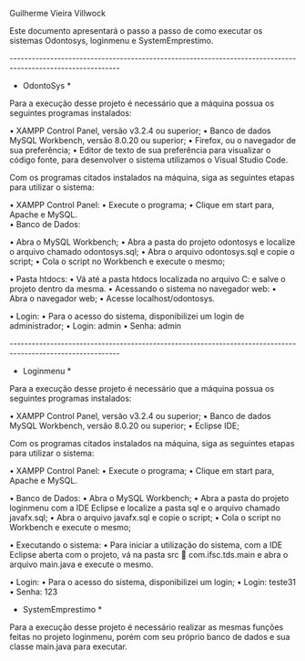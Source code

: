 Guilherme Vieira Villwock 

Este documento apresentará o passo a passo de como executar os sistemas Odontosys, loginmenu e SystemEmprestimo.

*------------------------------------------------------------------------------------------------------------*

* OdontoSys *

Para a execução desse projeto é necessário que a máquina possua os seguintes programas instalados:

   • XAMPP Control Panel, versão v3.2.4 ou superior;
   • Banco de dados MySQL Workbench, versão 8.0.20 ou superior;
   • Firefox, ou o navegador de sua preferência;
   • Editor de texto de sua preferência para visualizar o código fonte, para desenvolver o sistema utilizamos o Visual Studio Code.

Com os programas citados instalados na máquina, siga as seguintes etapas para utilizar o sistema:

   • XAMPP Control Panel:
      • Execute o programa;
      • Clique em start para, Apache e MySQL.	
      • Banco de Dados:
      
   • Abra o MySQL Workbench;
      • Abra a pasta do projeto odontosys e localize o arquivo chamado odontosys.sql;
      • Abra o arquivo odontosys.sql e copie o script;
      • Cola o script no Workbench e execute o mesmo;
      
   • Pasta htdocs:
      • Vá até a pasta htdocs localizada no arquivo C: e salve o projeto dentro da mesma.
      • Acessando o sistema no navegador web:
      • Abra o navegador web;
      • Acesse localhost/odontosys.
      
   • Login:
      • Para o acesso do sistema, disponibilizei um login de administrador;
      • Login: admin
      • Senha: admin
      
*------------------------------------------------------------------------------------------------------------*

* Loginmenu *

Para a execução desse projeto é necessário que a máquina possua os seguintes programas instalados:

   • XAMPP Control Panel, versão v3.2.4 ou superior;
   • Banco de dados MySQL Workbench, versão 8.0.20 ou superior;
   • Eclipse IDE;

Com os programas citados instalados na máquina, siga as seguintes etapas para utilizar o sistema:

   • XAMPP Control Panel:
      • Execute o programa;
      • Clique em start para, Apache e MySQL.	
      
   • Banco de Dados:
      • Abra o MySQL Workbench;
      • Abra a pasta do projeto loginmenu com a IDE Eclipse e localize a pasta sql e o arquivo chamado javafx.sql;
      • Abra o arquivo javafx.sql e copie o script;
      • Cola o script no Workbench e execute o mesmo;

   • Executando o sistema:
      • Para iniciar a utilização do sistema, com a IDE Eclipse aberta com o projeto, vá na pasta src  com.ifsc.tds.main e abra o arquivo main.java e execute o mesmo.
    
   • Login:
    • Para o acesso do sistema, disponibilizei um login;
    • Login: teste31
    • Senha: 123
    
* SystemEmprestimo *

Para a execução desse projeto é necessário realizar as mesmas funções feitas no projeto loginmenu, porém com seu próprio banco de dados e sua classe main.java para executar.
